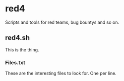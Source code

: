 # red4
Scripts and tools for red teams, bug bountys and so on.

## red4.sh
This is the thing.  

### Files.txt
These are the interesting files to look for. One per line.

